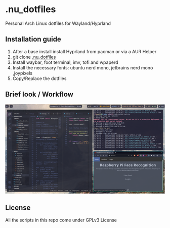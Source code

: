 # .nu_dotfiles
Personal Arch Linux dotfiles for Wayland/Hyprland


## Installation guide
1. After a base install install Hyprland from pacman or via a AUR Helper
2. git clone [.nu_dotfiles](https://github.com/justsaumit/.nu_dotfiles)
3. Install waybar, foot terminal, imv, tofi and wpaperd  
4. Install the necessary fonts: ubuntu nerd mono, jetbrains nerd mono ,joypixels 
5. Copy/Replace the dotfiles

## Brief look / Workflow
![mini-project with vscodium](media/mini-project_workflow_vscodium.png)

## License
All the scripts in this repo come under GPLv3 License
